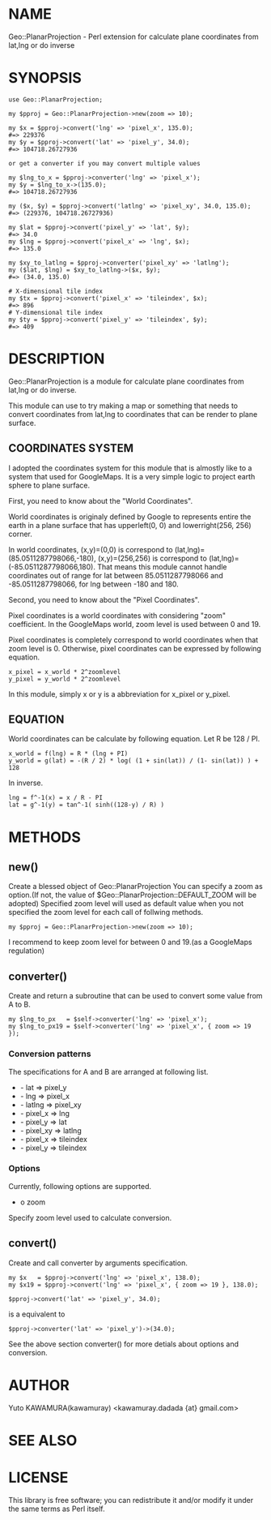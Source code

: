 # NAME

Geo::PlanarProjection - Perl extension for calculate plane coordinates from lat,lng or do inverse

# SYNOPSIS

    use Geo::PlanarProjection;

    my $pproj = Geo::PlanarProjection->new(zoom => 10);

    my $x = $pproj->convert('lng' => 'pixel_x', 135.0);                     #=> 229376
    my $y = $pproj->convert('lat' => 'pixel_y', 34.0);                      #=> 104718.26727936

    or get a converter if you may convert multiple values

    my $lng_to_x = $pproj->converter('lng' => 'pixel_x');
    my $y = $lng_to_x->(135.0);                                             #=> 104718.26727936

    my ($x, $y) = $pproj->convert('latlng' => 'pixel_xy', 34.0, 135.0);     #=> (229376, 104718.26727936)

    my $lat = $pproj->convert('pixel_y' => 'lat', $y);                      #=> 34.0
    my $lng = $pproj->convert('pixel_x' => 'lng', $x);                      #=> 135.0

    my $xy_to_latlng = $pproj->converter('pixel_xy' => 'latlng');
    my ($lat, $lng) = $xy_to_latlng->($x, $y);                              #=> (34.0, 135.0)

    # X-dimensional tile index
    my $tx = $pproj->convert('pixel_x' => 'tileindex', $x);                 #=> 896
    # Y-dimensional tile index
    my $ty = $pproj->convert('pixel_y' => 'tileindex', $y);                 #=> 409

# DESCRIPTION

Geo::PlanarProjection is a module for calculate plane coordinates from lat,lng or do inverse.

This module can use to try making a map or something that needs to convert coordinates
from lat,lng to coordinates that can be render to plane surface.

## COORDINATES SYSTEM

I adopted the coordinates system for this module that is almostly like to a system that used for GoogleMaps.
It is a very simple logic to project earth sphere to plane surface.

First, you need to know about the "World Coordinates".

World coordinates is originaly defined by Google to represents entire the earth
in a plane surface that has upperleft(0, 0) and lowerright(256, 256) corner.

In world coordinates, (x,y)=(0,0) is correspond to (lat,lng)=(85.0511287798066,-180),
(x,y)=(256,256) is correspond to (lat,lng)=(-85.0511287798066,180).
That means this module cannot handle coordinates out of range for
lat between 85.0511287798066 and -85.0511287798066, for lng between -180 and 180.

Second, you need to know about the "Pixel Coordinates".

Pixel coordinates is a world coordinates with considering "zoom" coefficient.
In the GoogleMaps world, zoom level is used between 0 and 19.

Pixel coordinates is completely correspond to world coordinates when that zoom level is 0.
Otherwise, pixel coordinates can be expressed by following equation.

    x_pixel = x_world * 2^zoomlevel
    y_pixel = y_world * 2^zoomlevel

In this module, simply x or y is a abbreviation for x\_pixel or y\_pixel.

## EQUATION

World coordinates can be calculate by following equation.
Let R be 128 / PI.

    x_world = f(lng) = R * (lng + PI)
    y_world = g(lat) = -(R / 2) * log( (1 + sin(lat)) / (1- sin(lat)) ) + 128

In inverse.

    lng = f^-1(x) = x / R - PI
    lat = g^-1(y) = tan^-1( sinh((128-y) / R) )

# METHODS

## new()

Create a blessed object of Geo::PlanarProjection
You can specify a zoom as option.(If not, the value of $Geo::PlanarProjection::DEFAULT\_ZOOM will be adopted)
Specified zoom level will used as default value when you not specified the zoom level for each call of follwing methods.

    my $pproj = Geo::PlanarProjection->new(zoom => 10);

I recommend to keep zoom level for between 0 and 19.(as a GoogleMaps regulation)

## converter()

Create and return a subroutine that can be used to convert some value from A to B.

    my $lng_to_px   = $self->converter('lng' => 'pixel_x');
    my $lng_to_px19 = $self->converter('lng' => 'pixel_x', { zoom => 19 });

### Conversion patterns

The specifications for A and B are arranged at following list.

- \- lat => pixel\_y
- \- lng => pixel\_x
- \- latlng => pixel\_xy
- \- pixel\_x => lng
- \- pixel\_y => lat
- \- pixel\_xy => latlng
- \- pixel\_x => tileindex
- \- pixel\_y => tileindex

### Options

Currently, following options are supported.

- o zoom

Specify zoom level used to calculate conversion.

## convert()

Create and call converter by arguments specification.

    my $x   = $pproj->convert('lng' => 'pixel_x', 138.0);
    my $x19 = $pproj->convert('lng' => 'pixel_x', { zoom => 19 }, 138.0);

    $pproj->convert('lat' => 'pixel_y', 34.0);

is a equivalent to

    $pproj->converter('lat' => 'pixel_y')->(34.0);

See the above section converter() for more detials about options and conversion.

# AUTHOR

Yuto KAWAMURA(kawamuray) <kawamuray.dadada {at} gmail.com>

# SEE ALSO

# LICENSE

This library is free software; you can redistribute it and/or modify
it under the same terms as Perl itself.

